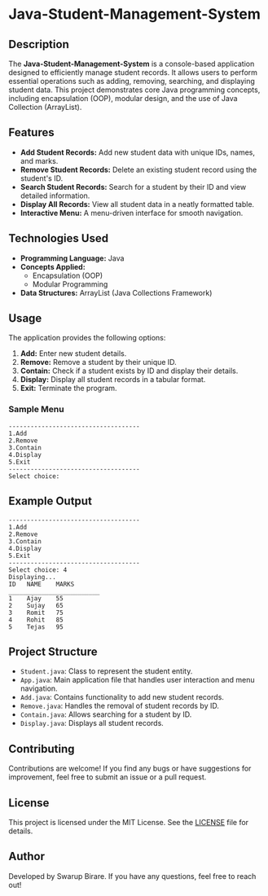 # Java-Student-Management-System

## Description
The **Java-Student-Management-System** is a console-based application designed to efficiently manage student records. It allows users to perform essential operations such as adding, removing, searching, and displaying student data. This project demonstrates core Java programming concepts, including encapsulation (OOP), modular design, and the use of Java Collection (ArrayList).

## Features
- **Add Student Records:** Add new student data with unique IDs, names, and marks.
- **Remove Student Records:** Delete an existing student record using the student's ID.
- **Search Student Records:** Search for a student by their ID and view detailed information.
- **Display All Records:** View all student data in a neatly formatted table.
- **Interactive Menu:** A menu-driven interface for smooth navigation.

## Technologies Used
- **Programming Language:** Java
- **Concepts Applied:**
  - Encapsulation (OOP)
  - Modular Programming
- **Data Structures:** ArrayList (Java Collections Framework)

## Usage
The application provides the following options:
1. **Add:** Enter new student details.
2. **Remove:** Remove a student by their unique ID.
3. **Contain:** Check if a student exists by ID and display their details.
4. **Display:** Display all student records in a tabular format.
5. **Exit:** Terminate the program.

### Sample Menu
```
------------------------------------
1.Add
2.Remove
3.Contain
4.Display
5.Exit
------------------------------------
Select choice:
```

## Example Output
```
------------------------------------
1.Add
2.Remove
3.Contain
4.Display
5.Exit
------------------------------------
Select choice: 4
Displaying...
ID   NAME    MARKS
_________________________
1    Ajay    55
2    Sujay   65
3    Romit   75
4    Rohit   85
5    Tejas   95
```
## Project Structure
- `Student.java`: Class to represent the student entity.
- `App.java`: Main application file that handles user interaction and menu navigation.
- `Add.java`: Contains functionality to add new student records.
- `Remove.java`: Handles the removal of student records by ID.
- `Contain.java`: Allows searching for a student by ID.
- `Display.java`: Displays all student records.

## Contributing
Contributions are welcome! If you find any bugs or have suggestions for improvement, feel free to submit an issue or a pull request.

## License
This project is licensed under the MIT License. See the [LICENSE](LICENSE) file for details.

## Author
Developed by Swarup Birare. If you have any questions, feel free to reach out!
